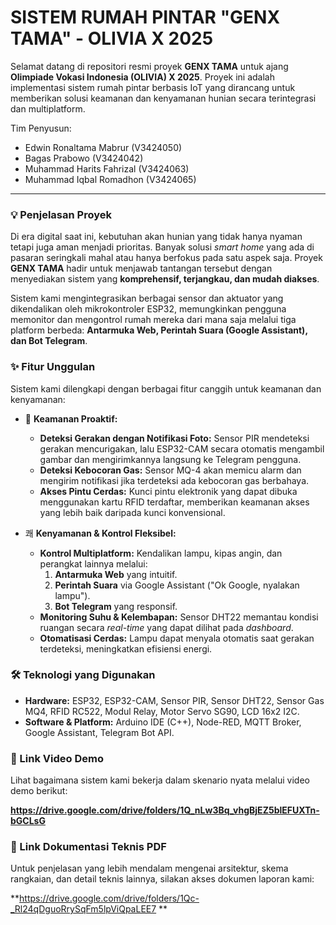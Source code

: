 # SISTEM RUMAH PINTAR "GENX TAMA" - OLIVIA X 2025

Selamat datang di repositori resmi proyek **GENX TAMA** untuk ajang **Olimpiade Vokasi Indonesia (OLIVIA) X 2025**. Proyek ini adalah implementasi sistem rumah pintar berbasis IoT yang dirancang untuk memberikan solusi keamanan dan kenyamanan hunian secara terintegrasi dan multiplatform.

Tim Penyusun:
* Edwin Ronaltama Mabrur (V3424050)
* Bagas Prabowo (V3424042)
* Muhammad Harits Fahrizal (V3424063)
* Muhammad Iqbal Romadhon (V3424065)

---

### 💡 Penjelasan Proyek

Di era digital saat ini, kebutuhan akan hunian yang tidak hanya nyaman tetapi juga aman menjadi prioritas. Banyak solusi *smart home* yang ada di pasaran seringkali mahal atau hanya berfokus pada satu aspek saja. Proyek **GENX TAMA** hadir untuk menjawab tantangan tersebut dengan menyediakan sistem yang **komprehensif, terjangkau, dan mudah diakses**.

Sistem kami mengintegrasikan berbagai sensor dan aktuator yang dikendalikan oleh mikrokontroler ESP32, memungkinkan pengguna memonitor dan mengontrol rumah mereka dari mana saja melalui tiga platform berbeda: **Antarmuka Web, Perintah Suara (Google Assistant), dan Bot Telegram**.



### ✨ Fitur Unggulan

Sistem kami dilengkapi dengan berbagai fitur canggih untuk keamanan dan kenyamanan:

* 🚨 **Keamanan Proaktif:**
    * **Deteksi Gerakan dengan Notifikasi Foto:** Sensor PIR mendeteksi gerakan mencurigakan, lalu ESP32-CAM secara otomatis mengambil gambar dan mengirimkannya langsung ke Telegram pengguna.
    * **Deteksi Kebocoran Gas:** Sensor MQ-4 akan memicu alarm dan mengirim notifikasi jika terdeteksi ada kebocoran gas berbahaya.
    * **Akses Pintu Cerdas:** Kunci pintu elektronik yang dapat dibuka menggunakan kartu RFID terdaftar, memberikan keamanan akses yang lebih baik daripada kunci konvensional.

* 쾌 **Kenyamanan & Kontrol Fleksibel:**
    * **Kontrol Multiplatform:** Kendalikan lampu, kipas angin, dan perangkat lainnya melalui:
        1.  **Antarmuka Web** yang intuitif.
        2.  **Perintah Suara** via Google Assistant ("Ok Google, nyalakan lampu").
        3.  **Bot Telegram** yang responsif.
    * **Monitoring Suhu & Kelembapan:** Sensor DHT22 memantau kondisi ruangan secara *real-time* yang dapat dilihat pada *dashboard*.
    * **Otomatisasi Cerdas:** Lampu dapat menyala otomatis saat gerakan terdeteksi, meningkatkan efisiensi energi.



### 🛠️ Teknologi yang Digunakan

* **Hardware:** ESP32, ESP32-CAM, Sensor PIR, Sensor DHT22, Sensor Gas MQ4, RFID RC522, Modul Relay, Motor Servo SG90, LCD 16x2 I2C.
* **Software & Platform:** Arduino IDE (C++), Node-RED, MQTT Broker, Google Assistant, Telegram Bot API.



### 🎥 Link Video Demo

Lihat bagaimana sistem kami bekerja dalam skenario nyata melalui video demo berikut:

**https://drive.google.com/drive/folders/1Q_nLw3Bq_vhgBjEZ5blEFUXTn-bGCLsG**



### 📄 Link Dokumentasi Teknis PDF

Untuk penjelasan yang lebih mendalam mengenai arsitektur, skema rangkaian, dan detail teknis lainnya, silakan akses dokumen laporan kami:

**https://drive.google.com/drive/folders/1Qc-_Rl24qDguoRrySqFm5lpViQpaLEE7
**


